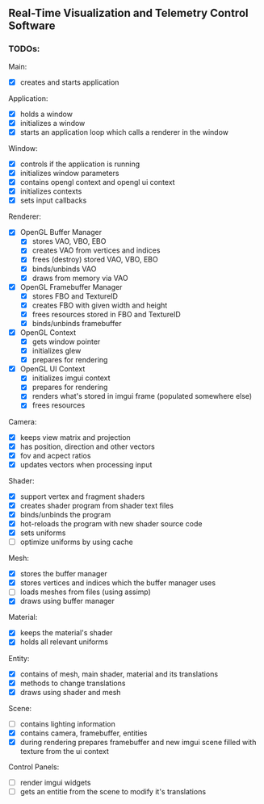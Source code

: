 ## Real-Time Visualization and Telemetry Control Software

### TODOs:

Main:
- [x] creates and starts application

Application:
- [x] holds a window
- [x] initializes a window
- [x] starts an application loop which calls a renderer in the window

Window:
- [x] controls if the application is running
- [x] initializes window parameters
- [x] contains opengl context and opengl ui context
- [x] initializes contexts
- [x] sets input callbacks

Renderer:
- [x] OpenGL Buffer Manager
    - [x] stores VAO, VBO, EBO
    - [x] creates VAO from vertices and indices
    - [x] frees (destroy) stored VAO, VBO, EBO
    - [x] binds/unbinds VAO
    - [x] draws from memory via VAO
- [x] OpenGL Framebuffer Manager
    - [x] stores FBO and TextureID
    - [x] creates FBO with given width and height
    - [x] frees resources stored in FBO and TextureID
    - [x] binds/unbinds framebuffer
- [x] OpenGL Context
    - [x] gets window pointer
    - [x] initializes glew
    - [x] prepares for rendering
- [x] OpenGL UI Context
    - [x] initializes imgui context
    - [x] prepares for rendering
    - [x] renders what's stored in imgui frame (populated somewhere else)
    - [x] frees resources

Camera:
- [x] keeps view matrix and projection
- [x] has position, direction and other vectors
- [x] fov and acpect ratios
- [x] updates vectors when processing input

Shader:
- [x] support vertex and fragment shaders
- [x] creates shader program from shader text files
- [x] binds/unbinds the program
- [x] hot-reloads the program with new shader source code
- [x] sets uniforms
- [ ] optimize uniforms by using cache

Mesh:
- [x] stores the buffer manager
- [x] stores vertices and indices which the buffer manager uses
- [ ] loads meshes from files (using assimp)
- [x] draws using buffer manager

Material:
- [x] keeps the material's shader
- [x] holds all relevant uniforms

Entity:
- [x] contains of mesh, main shader, material and its translations
- [x] methods to change translations
- [x] draws using shader and mesh

Scene:
- [ ] contains lighting information
- [x] contains camera, framebuffer, entities
- [x] during rendering prepares framebuffer and new imgui scene filled with texture from the ui context

Control Panels:
- [ ] render imgui widgets
- [ ] gets an entitie from the scene to modify it's translations
